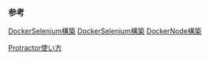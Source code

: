 
### 参考
[DockerSelenium構築](http://blog.cybozu.io/entry/8113)
[DockerSelenium構築](https://github.com/angular/protractor-cookbook/tree/master/protractor-docker)
[DockerNode構築](http://docs.docker.jp/engine/examples/nodejs_web_app.html)

[Protractor使い方](http://qiita.com/zoetro/items/b72130960c39055b8474)
